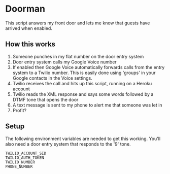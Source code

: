 # Doorman

This script answers my front door and lets me know that guests have arrived when enabled.


## How this works

1. Someone punches in my flat number on the door entry system
2. Door entry system calls my Google Voice number
3. If enabled then Google Voice automatically forwards calls from the entry system to a Twilio number. This is easily done using 'groups' in your Google contacts in the Voice settings.
4. Twilio receives the call and hits up this script, running on a Heroku account
5. Twilio reads the XML response and says some words followed by a DTMF tone that opens the door
6. A text message is sent to my phone to alert me that someone was let in
7. Profit?


## Setup

The following environment variables are needed to get this working. You'll also need a door entry system that responds to the '9' tone.

```
TWILIO_ACCOUNT_SID
TWILIO_AUTH_TOKEN
TWILIO_NUMBER
PHONE_NUMBER
```
